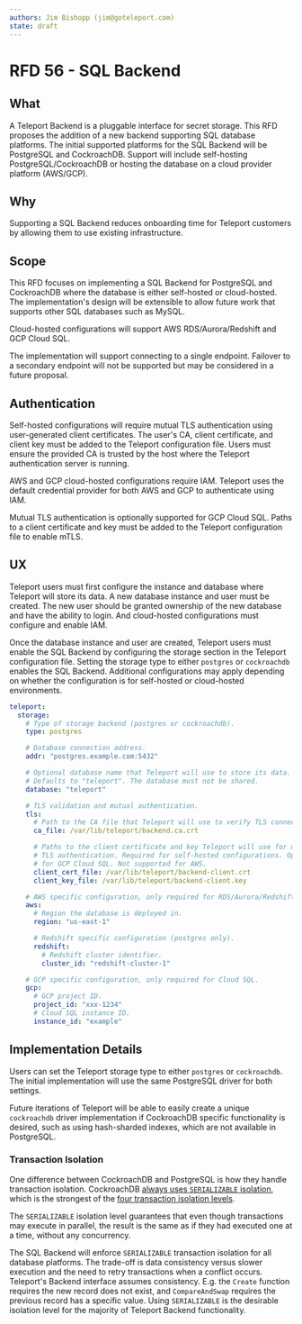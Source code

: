 ```yaml
---
authors: Jim Bishopp (jim@goteleport.com)
state: draft
---
```


# RFD 56 - SQL Backend


## What

A Teleport Backend is a pluggable interface for secret storage. This RFD
proposes the addition of a new backend supporting SQL database platforms.
The initial supported platforms for the SQL Backend will be PostgreSQL and 
CockroachDB. Support will include self-hosting PostgreSQL/CockroachDB or 
hosting the database on a cloud provider platform (AWS/GCP).


## Why

Supporting a SQL Backend reduces onboarding time for Teleport customers by
allowing them to use existing infrastructure.


## Scope

This RFD focuses on implementing a SQL Backend for PostgreSQL and CockroachDB
where the database is either self-hosted or cloud-hosted. The implementation's 
design will be extensible to allow future work that supports other SQL databases
such as MySQL.

Cloud-hosted configurations will support AWS RDS/Aurora/Redshift and GCP Cloud SQL.

The implementation will support connecting to a single endpoint. Failover to
a secondary endpoint will not be supported but may be considered in a future
proposal.


## Authentication

Self-hosted configurations will require mutual TLS authentication using
user-generated client certificates. The user's CA, client certificate, and
client key must be added to the Teleport configuration file. Users must ensure
the provided CA is trusted by the host where the Teleport authentication server
is running.

AWS and GCP cloud-hosted configurations require IAM. Teleport uses the
default credential provider for both AWS and GCP to authenticate using IAM.

Mutual TLS authentication is optionally supported for GCP Cloud SQL.
Paths to a client certificate and key must be added to the Teleport
configuration file to enable mTLS.


## UX

Teleport users must first configure the instance and database where Teleport will 
store its data. A new database instance and user must be created. The new user
should be granted ownership of the new database and have the ability to login.
And cloud-hosted configurations must configure and enable IAM.

Once the database instance and user are created, Teleport users must enable the
SQL Backend by configuring the storage section in the Teleport configuration
file. Setting the storage type to either `postgres` or `cockroachdb` enables the
SQL Backend. Additional configurations may apply depending on whether the
configuration is for self-hosted or cloud-hosted environments.

```yaml
teleport:
  storage:
    # Type of storage backend (postgres or cockroachdb).
    type: postgres

    # Database connection address.
    addr: "postgres.example.com:5432"

    # Optional database name that Teleport will use to store its data.
    # Defaults to "teleport". The database must not be shared.
    database: "teleport"

    # TLS validation and mutual authentication.
    tls:
      # Path to the CA file that Teleport will use to verify TLS connections.
      ca_file: /var/lib/teleport/backend.ca.crt

      # Paths to the client certificate and key Teleport will use for mutual
      # TLS authentication. Required for self-hosted configurations. Optional
      # for GCP Cloud SQL. Not supported for AWS.
      client_cert_file: /var/lib/teleport/backend-client.crt
      client_key_file: /var/lib/teleport/backend-client.key

    # AWS specific configuration, only required for RDS/Aurora/Redshift.
    aws:
      # Region the database is deployed in.
      region: "us-east-1"

      # Redshift specific configuration (postgres only).
      redshift:
        # Redshift cluster identifier.
        cluster_id: "redshift-cluster-1"

    # GCP specific configuration, only required for Cloud SQL.
    gcp:
      # GCP project ID.
      project_id: "xxx-1234"
      # Cloud SQL instance ID.
      instance_id: "example"
```

## Implementation Details

Users can set the Teleport storage type to either `postgres` or `cockroachdb`.
The initial implementation will use the same PostgreSQL driver for both settings.

Future iterations of Teleport will be able to easily create a unique `cockroachdb`
driver implementation if CockroachDB specific functionality is desired, such as
using hash-sharded indexes, which are not available in PostgreSQL.

### Transaction Isolation

One difference between CockroachDB and PostgreSQL is how they handle transaction
isolation. CockroachDB [always uses `SERIALIZABLE` isolation][1], which is the
strongest of the [four transaction isolation levels][2].

The `SERIALIZABLE` isolation level guarantees that even though transactions may
execute in parallel, the result is the same as if they had executed one at a time,
without any concurrency.

The SQL Backend will enforce `SERIALIZABLE` transaction isolation for all database 
platforms. The trade-off is data consistency versus slower execution and the need
to retry transactions when a conflict occurs. Teleport's Backend interface assumes
consistency. E.g. the `Create` function requires the new record does not exist, and
`CompareAndSwap` requires the previous record has a specific value. Using
`SERIALIZABLE` is the desirable isolation level for the majority of Teleport Backend 
functionality.

[1]: https://www.cockroachlabs.com/docs/stable/demo-serializable.html
[2]: https://en.wikipedia.org/wiki/Isolation_(database_systems)#Isolation_levels
